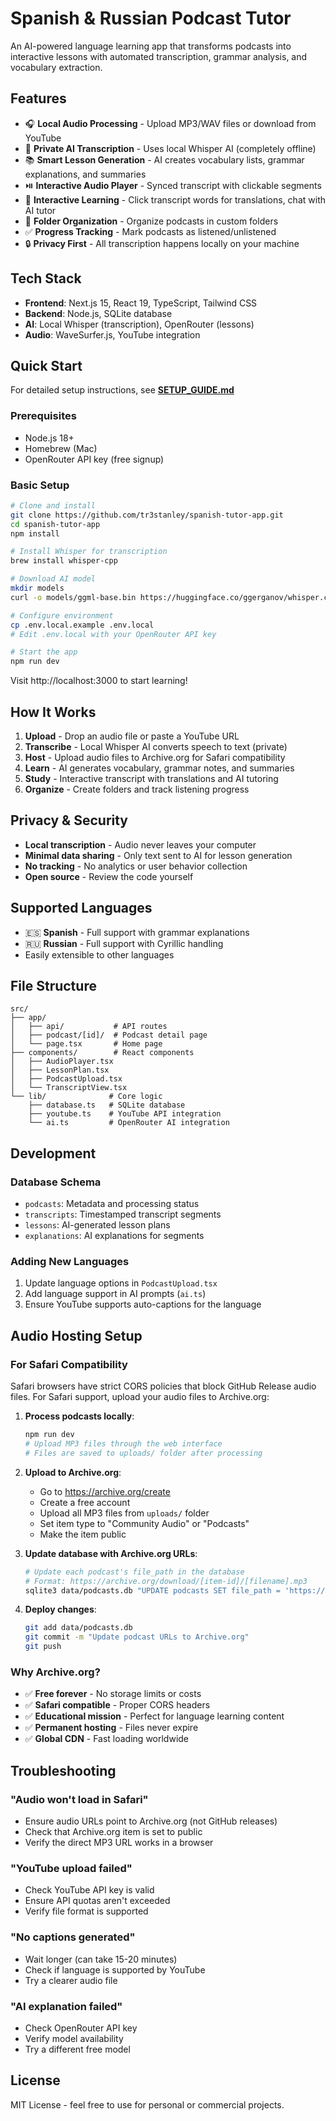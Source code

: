 # Spanish & Russian Podcast Tutor

An AI-powered language learning app that transforms podcasts into interactive lessons with automated transcription, grammar analysis, and vocabulary extraction.

## Features

- 🎧 **Local Audio Processing** - Upload MP3/WAV files or download from YouTube
- 🤖 **Private AI Transcription** - Uses local Whisper AI (completely offline)
- 📚 **Smart Lesson Generation** - AI creates vocabulary lists, grammar explanations, and summaries
- ⏯️ **Interactive Audio Player** - Synced transcript with clickable segments
- 💬 **Interactive Learning** - Click transcript words for translations, chat with AI tutor
- 📁 **Folder Organization** - Organize podcasts in custom folders
- ✅ **Progress Tracking** - Mark podcasts as listened/unlistened
- 🔒 **Privacy First** - All transcription happens locally on your machine

## Tech Stack

- **Frontend**: Next.js 15, React 19, TypeScript, Tailwind CSS
- **Backend**: Node.js, SQLite database
- **AI**: Local Whisper (transcription), OpenRouter (lessons)
- **Audio**: WaveSurfer.js, YouTube integration

## Quick Start

For detailed setup instructions, see **[SETUP_GUIDE.md](./SETUP_GUIDE.md)**

### Prerequisites
- Node.js 18+
- Homebrew (Mac)
- OpenRouter API key (free signup)

### Basic Setup
```bash
# Clone and install
git clone https://github.com/tr3stanley/spanish-tutor-app.git
cd spanish-tutor-app
npm install

# Install Whisper for transcription
brew install whisper-cpp

# Download AI model
mkdir models
curl -o models/ggml-base.bin https://huggingface.co/ggerganov/whisper.cpp/resolve/main/ggml-base.bin

# Configure environment
cp .env.local.example .env.local
# Edit .env.local with your OpenRouter API key

# Start the app
npm run dev
```

Visit http://localhost:3000 to start learning!

## How It Works

1. **Upload** - Drop an audio file or paste a YouTube URL
2. **Transcribe** - Local Whisper AI converts speech to text (private)
3. **Host** - Upload audio files to Archive.org for Safari compatibility
4. **Learn** - AI generates vocabulary, grammar notes, and summaries
5. **Study** - Interactive transcript with translations and AI tutoring
6. **Organize** - Create folders and track listening progress

## Privacy & Security

- **Local transcription** - Audio never leaves your computer
- **Minimal data sharing** - Only text sent to AI for lesson generation
- **No tracking** - No analytics or user behavior collection
- **Open source** - Review the code yourself

## Supported Languages

- 🇪🇸 **Spanish** - Full support with grammar explanations
- 🇷🇺 **Russian** - Full support with Cyrillic handling
- Easily extensible to other languages

## File Structure

```
src/
├── app/
│   ├── api/           # API routes
│   ├── podcast/[id]/  # Podcast detail page
│   └── page.tsx       # Home page
├── components/        # React components
│   ├── AudioPlayer.tsx
│   ├── LessonPlan.tsx
│   ├── PodcastUpload.tsx
│   └── TranscriptView.tsx
└── lib/              # Core logic
    ├── database.ts   # SQLite database
    ├── youtube.ts    # YouTube API integration
    └── ai.ts         # OpenRouter AI integration
```

## Development

### Database Schema
- `podcasts`: Metadata and processing status
- `transcripts`: Timestamped transcript segments
- `lessons`: AI-generated lesson plans
- `explanations`: AI explanations for segments

### Adding New Languages
1. Update language options in `PodcastUpload.tsx`
2. Add language support in AI prompts (`ai.ts`)
3. Ensure YouTube supports auto-captions for the language

## Audio Hosting Setup

### For Safari Compatibility

Safari browsers have strict CORS policies that block GitHub Release audio files. For Safari support, upload your audio files to Archive.org:

1. **Process podcasts locally**:
   ```bash
   npm run dev
   # Upload MP3 files through the web interface
   # Files are saved to uploads/ folder after processing
   ```

2. **Upload to Archive.org**:
   - Go to https://archive.org/create
   - Create a free account
   - Upload all MP3 files from `uploads/` folder
   - Set item type to "Community Audio" or "Podcasts"
   - Make the item public

3. **Update database with Archive.org URLs**:
   ```bash
   # Update each podcast's file_path in the database
   # Format: https://archive.org/download/[item-id]/[filename].mp3
   sqlite3 data/podcasts.db "UPDATE podcasts SET file_path = 'https://archive.org/download/your-item-id/filename.mp3' WHERE id = X;"
   ```

4. **Deploy changes**:
   ```bash
   git add data/podcasts.db
   git commit -m "Update podcast URLs to Archive.org"
   git push
   ```

### Why Archive.org?

- ✅ **Free forever** - No storage limits or costs
- ✅ **Safari compatible** - Proper CORS headers
- ✅ **Educational mission** - Perfect for language learning content
- ✅ **Permanent hosting** - Files never expire
- ✅ **Global CDN** - Fast loading worldwide

## Troubleshooting

### "Audio won't load in Safari"
- Ensure audio URLs point to Archive.org (not GitHub releases)
- Check that Archive.org item is set to public
- Verify the direct MP3 URL works in a browser

### "YouTube upload failed"
- Check YouTube API key is valid
- Ensure API quotas aren't exceeded
- Verify file format is supported

### "No captions generated"
- Wait longer (can take 15-20 minutes)
- Check if language is supported by YouTube
- Try a clearer audio file

### "AI explanation failed"
- Check OpenRouter API key
- Verify model availability
- Try a different free model

## License

MIT License - feel free to use for personal or commercial projects.
